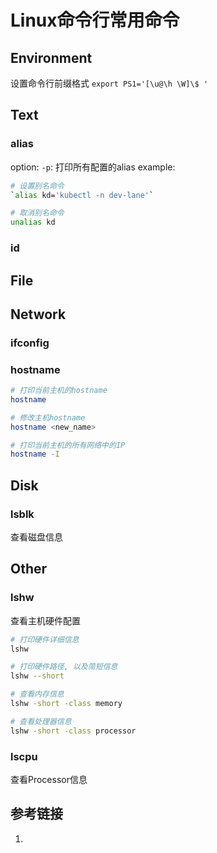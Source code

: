 # Linux命令行常用命令


## Environment

设置命令行前缀格式
`export PS1='[\u@\h \W]\$ '`



## Text


### alias

option:
`-p`: 打印所有配置的alias
example: 
```bash
# 设置别名命令
`alias kd='kubectl -n dev-lane'`

# 取消别名命令
unalias kd
```

### id

## File



## Network


### ifconfig


### hostname

```bash
# 打印当前主机的hostname
hostname

# 修改主机hostname
hostname <new_name>

# 打印当前主机的所有网络中的IP
hostname -I
```

## Disk

### lsblk
查看磁盘信息

## Other


### lshw
查看主机硬件配置

```bash
# 打印硬件详细信息
lshw

# 打印硬件路径, 以及简短信息
lshw --short

# 查看内存信息
lshw -short -class memory

# 查看处理器信息
lshw -short -class processor
```

### lscpu
查看Processor信息

## 参考链接
1. 

